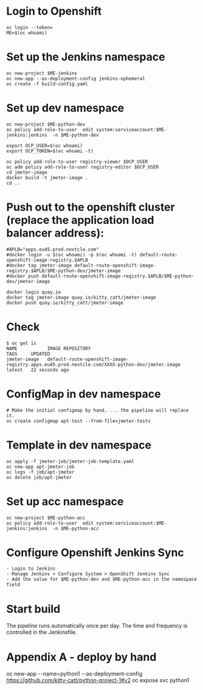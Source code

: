 # Login to Openshift

    oc login --token=
    ME=$(oc whoami)

# Set up the Jenkins namespace

    oc new-project $ME-jenkins
    oc new-app --as-deployment-config jenkins-ephemeral
    oc create -f build-config.yaml

# Set up dev namespace

    oc new-project $ME-python-dev
    oc policy add-role-to-user  edit system:serviceaccount:$ME-jenkins:jenkins  -n $ME-python-dev

    export OCP_USER=$(oc whoami)
    export OCP_TOKEN=$(oc whoami -t)

    oc policy add-role-to-user registry-viewer $OCP_USER
    oc adm policy add-role-to-user registry-editor $OCP_USER
    cd jmeter-image
    docker build -t jmeter-image .
    cd ..

# Push out to the openshift cluster (replace the application load balancer address):

    #APLB="apps.eu45.prod.nextcle.com"
    #docker login -u $(oc whoami) -p $(oc whoami -t) default-route-openshift-image-registry.$APLB
    #docker tag jmeter-image default-route-openshift-image-registry.$APLB/$ME-python-dev/jmeter-image
    #docker push default-route-openshift-image-registry.$APLB/$ME-python-dev/jmeter-image

    docker login quay.io
    docker tag jmeter-image quay.io/kitty_catt/jmeter-image
    docker push quay.io/kitty_catt/jmeter-image

# Check

    $ oc get is
    NAME           IMAGE REPOSITORY                                                                                    TAGS     UPDATED
    jmeter-image   default-route-openshift-image-registry.apps.eu45.prod.nextcle.com/XXXX-python-dev/jmeter-image   latest   22 seconds ago

# ConfigMap in dev namespace

    # Make the initial configmap by hand, ... the pipeline will replace it.
    oc create configmap apt-test --from-file=jmeter-tests   

# Template in dev namespace

    oc apply -f jmeter-job/jmeter-job-template.yaml 
    oc new-app apt-jmeter-job
    oc logs -f job/apt-jmeter
    oc delete job/apt-jmeter

# Set up acc namespace

    oc new-project $ME-python-acc
    oc policy add-role-to-user  edit system:serviceaccount:$ME-jenkins:jenkins  -n $ME-python-acc

# Configure Openshift Jenkins Sync 

    - Login to Jenkins
    - Manage Jenkins > Configure System > OpenShift Jenkins Sync
    - Add the value for $ME-python-dev and $ME-python-acc in the namespace field

# Start build

The pipeline runs automatically once per day. The time and frequency is controlled in the Jenkinsfile.


# Appendix A - deploy by hand

oc new-app --name=python1 --as-deployment-config https://github.com/kitty-catt/python-project-1#v2
oc expose svc python1


